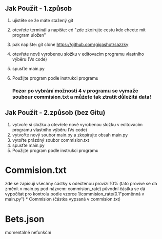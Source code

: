 ## Jak Použít - 1.způsob
1. ujistěte se že máte stažený git
2. otevřete terminál a napište: cd "zde zkoírujte cestu kde chcete mít program uložen"
3. pak napište: git clone https://github.com/gigashot/sazzky
4. otevřete nově vyrobenou složku v editovacím programu vlastního výběru (Vs code)
5. spusťte main.py
6. Použijte program podle instrukci programu

   ### Pozor po vybrání možnosti 4 v programu se vymaže soubour commision.txt a můžete tak ztratit důležitá data!
   
## Jak Použít - 2.způsob (bez Gitu)
1. vytvoře si složku a otevřete nově vyrobenou složku v editovacím programu vlastního výběru (Vs code)
2. vytvořte nový soubor main.py a zkopírujte obsah main.py
3. vytořte prázdný soubor commision.txt
4. spusťte main.py
5. Použijte program podle instrukci programu


# Commision.txt
zde se zapisují všechny částky s odečtenou provizí 10% (tato provive se dá změnit v main.py pod názvem: commision_rate)
původní částka se dá vypočítat pro kontrolu podle vzorce 1/commision_rate(0.1"poměnná v main.py") * Commision (částka vypsaná v commision.txt)
# Bets.json
momentálně nefunkční
